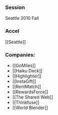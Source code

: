 
### Session
Seattle 2010 Fall

### Accel
[[Seattle]]

### Companies:
- [[GoMiles]]
- [[Haiku Deck]]
- [[Highlighter]]
- [[InstaGift]]
- [[RentMatch]]
- [[RewardsForce]]
- [[The Shared Web]]
- [[Thinkfuse]]
- [[World Blender]]


